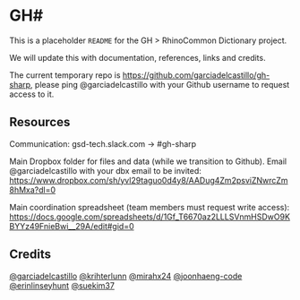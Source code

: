 # GH#

This is a placeholder `README` for the GH > RhinoCommon Dictionary project.

We will update this with documentation, references, links and credits.

The current temporary repo is https://github.com/garciadelcastillo/gh-sharp, please ping @garciadelcastillo with your Github username to request access to it.

## Resources

Communication: gsd-tech.slack.com -> #gh-sharp

Main Dropbox folder for files and data (while we transition to Github). Email @garciadelcastillo with your dbx email to be invited:
https://www.dropbox.com/sh/yvl29taguo0d4y8/AADug4Zm2psviZNwrcZm8hMxa?dl=0

Main coordination spreadsheet (team members must request write access):
https://docs.google.com/spreadsheets/d/1Gf_T6670az2LLLSVnmHSDwO9KBYYz49FnieBwi__29A/edit#gid=0


## Credits

[@garciadelcastillo](https://github.com/garciadelcastillo)
[@krihterlunn](https://github.com/krihterlunn)
[@mirahx24](https://github.com/mirahx24)
[@joonhaeng-code](https://github.com/joonhaeng-code)
[@erinlinseyhunt](https://github.com/erinlinseyhunt)
[@suekim37](https://github.com/suekim37)
